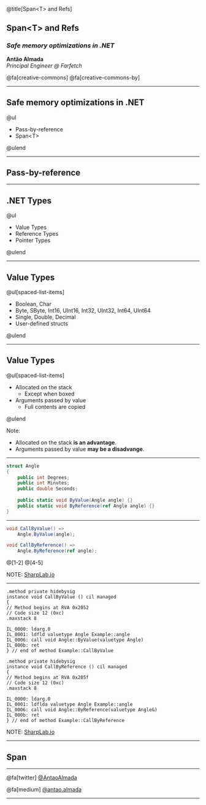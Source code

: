 @title[Span&lt;T&gt; and Refs]

## Span&lt;T&gt; and Refs 

### *Safe memory optimizations in .NET*

**Antão Almada**<br>
*Principal Engineer @ Farfetch*<br>

@fa[creative-commons] @fa[creative-commons-by]

---

## Safe memory optimizations in .NET
@ul

- Pass-by-reference
- Span&lt;T&gt;

@ulend

---

## Pass-by-reference

---

## .NET Types 
@ul

- Value Types
- Reference Types
- Pointer Types

@ulend

---

## Value Types
@ul[spaced-list-items]

- Boolean, Char
- Byte, SByte, Int16, UInt16, Int32, UInt32, Int64, UInt64 
- Single, Double, Decimal
- User-defined structs

@ulend

---

## Value Types
@ul[spaced-list-items]

- Allocated on the stack 
  + Except when boxed
- Arguments passed by value
  + Full contents are copied

@ulend

Note:

- Allocated on the stack **is an advantage**.
- Arguments passed by value **may be a disadvange**.

---

```csharp
struct Angle
{
    public int Degrees;
    public int Minutes;
    public double Seconds;
    
    public static void ByValue(Angle angle) {}
    public static void ByReference(ref Angle angle) {}
}
```

---

```csharp
void CallByValue() => 
	Angle.ByValue(angle);

void CallByReference() => 
	Angle.ByReference(ref angle);
```

@[1-2]
@[4-5]

NOTE:
[SharpLab.io](https://sharplab.io/#v2:C4LglgNgPgsAUAZ2AJwK4GNgAICCA7AcwgFN4BveLKrAAQGYsw9sARYg5Y4hAbkuvqNmWALJNUwbnzjVaDACYB7VACMSWAMrF0ivPN78qhubQCMANloAWLACEAngDUAhhFTEAFPiLEszwiQAlFhkAL7GgjQW1nb2AErEAGbEnHjonpyJuAG+/j7BYfDhcPCRAExYAKIAHs4AtgAO6uTG3up56gC8WHjEAO7ZPiFYbBxcCFjdAJwADAA0ouKSE93zmtq6+pNYMwB0M1ih0rIRNgDCrhAOLm6ewZ0AfFjGsm3Eu9eu7h4dxIHH1FOWAuECu8SSKWIaTukyeL2obw+4OSqXSHkyfhy/yK8CAA==)

---

```
.method private hidebysig 
instance void CallByValue () cil managed 
{
// Method begins at RVA 0x2052
// Code size 12 (0xc)
.maxstack 8

IL_0000: ldarg.0
IL_0001: ldfld valuetype Angle Example::angle
IL_0006: call void Angle::ByValue(valuetype Angle)
IL_000b: ret
} // end of method Example::CallByValue

.method private hidebysig 
instance void CallByReference () cil managed 
{
// Method begins at RVA 0x205f
// Code size 12 (0xc)
.maxstack 8

IL_0000: ldarg.0
IL_0001: ldflda valuetype Angle Example::angle
IL_0006: call void Angle::ByReference(valuetype Angle&)
IL_000b: ret
} // end of method Example::CallByReference

```

NOTE:
[SharpLab.io](https://sharplab.io/#v2:C4LglgNgPgsAUAZ2AJwK4GNgAICCA7AcwgFN4BveLKrAAQGYsw9sARYg5Y4hAbkuvqNmWALJNUwbnzjVaDACYB7VACMSWAMrF0ivPN78qhubQCMANloAWLACEAngDUAhhFTEAFPiLEszwiQAlFhkAL7GgjQW1nb2AErEAGbEnHjonpyJuAG+/j7BYfDhcPCRAExYAKIAHs4AtgAO6uTG3up56gC8WHjEAO7ZPiFYbBxcCFjdAJwADAA0ouKSE93zmtq6+pNYMwB0M1ih0rIRNgDCrhAOLm6ewZ0AfFjGsm3Eu9eu7h4dxIHH1FOWAuECu8SSKWIaTukyeL2obw+4OSqXSHkyfhy/yK8CAA==)

---

## Span <T>

---

@fa[twitter] [@AntaoAlmada](https://twitter.com/AntaoAlmada) <br/>

@fa[medium] [@antao.almada](https://medium.com/@antao.almada) <br/>

---

